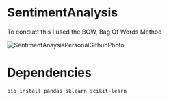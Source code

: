 # SentimentAnalysis
To conduct this I used the BOW, Bag Of Words Method

![SentimentAnaysisPersonalGithubPhoto](https://github.com/user-attachments/assets/e5f33f9d-2e1f-48b1-8e49-f44871a25b3f)


# Dependencies
```
pip install pandas sklearn scikit-learn
```
